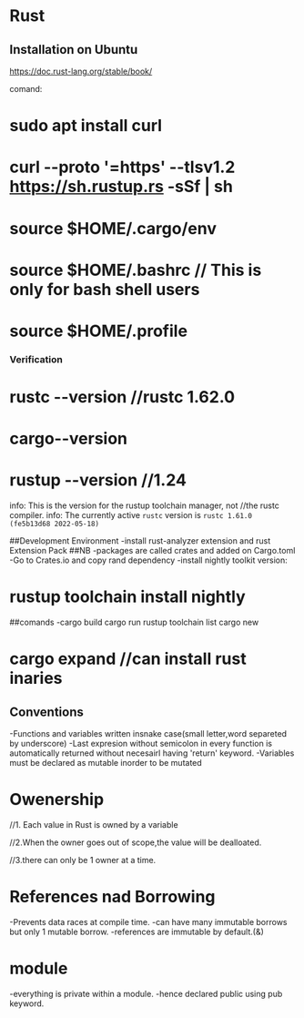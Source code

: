# Rust

## Installation on Ubuntu
https://doc.rust-lang.org/stable/book/

comand:

# sudo apt  install curl
#  curl --proto '=https' --tlsv1.2 https://sh.rustup.rs -sSf | sh
# source $HOME/.cargo/env
# source $HOME/.bashrc  // This is only for bash shell users 
# source $HOME/.profile

### Verification

# rustc --version //rustc 1.62.0
# cargo--version
# rustup --version //1.24
info: This is the version for the rustup toolchain manager, not //the rustc compiler.
info: The currently active `rustc` version is `rustc 1.61.0 (fe5b13d68 2022-05-18)`

##Development Environment
-install  rust-analyzer extension and rust Extension Pack
##NB
-packages are called crates and added on Cargo.toml
-Go to Crates.io and copy rand dependency
-install nightly toolkit version:
# rustup toolchain install nightly

##comands
-cargo build
cargo run
rustup toolchain list
cargo new <appname>
# cargo expand //can install rust inaries

## Conventions
-Functions and variables written insnake case(small letter,word separeted by underscore)
-Last expresion  without semicolon in every function is automatically returned without necesairl having 'return' keyword.
-Variables must be declared as mutable inorder to be mutated

# Owenership

//1. Each value in Rust is owned by a variable

//2.When the owner goes out of scope,the value will be dealloated.

//3.there can only be 1 owner at a time.

# References nad Borrowing
-Prevents data races at compile time.
-can have many immutable borrows but only 1 mutable borrow.
-references are immutable by default.(&)
# module
-everything is private within a module.
-hence declared public using pub keyword.